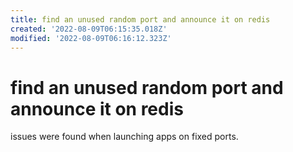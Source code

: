 ```yaml
---
title: find an unused random port and announce it on redis
created: '2022-08-09T06:15:35.018Z'
modified: '2022-08-09T06:16:12.323Z'
---
```


# find an unused random port and announce it on redis

issues were found when launching apps on fixed ports.
